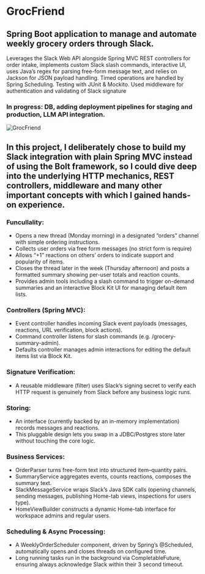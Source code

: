 # GrocFriend
## Spring Boot application to manage and automate weekly grocery orders through Slack.
Leverages the Slack Web API alongside Spring MVC
REST controllers for order intake, implements custom Slack slash commands,
interactive UI, uses Java’s regex for
parsing free-form message text, and relies on Jackson
for JSON payload handling. Timed operations are
handled by Spring Scheduling. Testing with JUnit & Mockito.
Used middleware for authentication and validating of Slack signature 
### In progress: DB, adding deployment pipelines for staging and production, LLM API integration.

![GrocFriend](https://github.com/user-attachments/assets/940dce17-7b59-4ded-b9af-60a8b8661b5f)

## In this project, I deliberately chose to build my Slack integration with plain Spring MVC instead of using the Bolt framework, so I could dive deep into the underlying HTTP mechanics, REST controllers, middleware and many other important concepts with which I gained hands-on experience.

### Funcullality: 
- Opens a new thread (Monday morning) in a designated “orders” channel with simple ordering instructions.
- Collects user orders via free form messages (no strict form is require)
- Allows “+1” reactions on others’ orders to indicate support and popularity of items.
- Closes the thread later in the week (Thursday afternoon) and posts a formatted summary showing per-user totals and reaction counts.
- Provides admin tools including a slash command to trigger on-demand summaries and an interactive Block Kit UI for managing default item lists.

### Controllers (Spring MVC):
   - Event controller handles incoming Slack event payloads (messages, reactions, URL verification, block actions).
   - Command controller listens for slash commands (e.g. /grocery-summary-admin).
   - Defaults controller manages admin interactions for editing the default items list via Block Kit.

### Signature Verification:
  - A reusable middleware (filter) uses Slack’s signing secret to verify each HTTP request is genuinely from Slack before any business logic runs.

### Storing:
  - An interface (currently backed by an in-memory implementation) records messages and reactions.
  - This pluggable design lets you swap in a JDBC/Postgres store later without touching the core logic.

### Business Services:
 - OrderParser turns free-form text into structured item–quantity pairs.
 - SummaryService aggregates events, counts reactions, composes the summary text.
 - SlackMessageService wraps Slack’s Java SDK calls (opening channels, sending messages, publishing Home-tab views, inspections for users type).
 - HomeViewBuilder constructs a dynamic Home-tab interface for workspace admins and regular users.

### Scheduling & Async Processing:
  - A WeeklyOrderScheduler component, driven by Spring’s @Scheduled, automatically opens and closes threads on configured time.
  - Long running tasks run in the background via CompletableFuture, ensuring always acknowledge Slack within their 3 second timeout.


   
